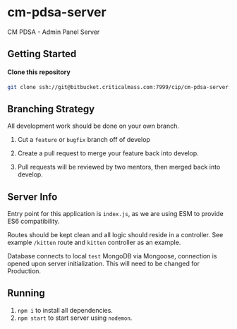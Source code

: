 # cm-pdsa-server

CM PDSA - Admin Panel Server

## Getting Started

#### Clone this repository

```bash
git clone ssh://git@bitbucket.criticalmass.com:7999/cip/cm-pdsa-server.git
```

## Branching Strategy

All development work should be done on your own branch.

1. Cut a `feature` or `bugfix` branch off of develop

2. Create a pull request to merge your feature back into develop.

3. Pull requests will be reviewed by two mentors, then merged back into develop.

## Server Info

Entry point for this application is `index.js`, as we are using ESM to provide ES6 compatibility.

Routes should be kept clean and all logic should reside in a controller. See example `/kitten` route and `kitten` controller as an example.

Database connects to local `test` MongoDB via Mongoose, connection is opened upon server initialization. This will need to be changed for Production.

## Running

1. `npm i` to install all dependencies.
2. `npm start` to start server using `nodemon`.
